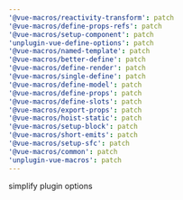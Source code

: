 ```yaml
---
'@vue-macros/reactivity-transform': patch
'@vue-macros/define-props-refs': patch
'@vue-macros/setup-component': patch
'unplugin-vue-define-options': patch
'@vue-macros/named-template': patch
'@vue-macros/better-define': patch
'@vue-macros/define-render': patch
'@vue-macros/single-define': patch
'@vue-macros/define-model': patch
'@vue-macros/define-props': patch
'@vue-macros/define-slots': patch
'@vue-macros/export-props': patch
'@vue-macros/hoist-static': patch
'@vue-macros/setup-block': patch
'@vue-macros/short-emits': patch
'@vue-macros/setup-sfc': patch
'@vue-macros/common': patch
'unplugin-vue-macros': patch
---
```


simplify plugin options
